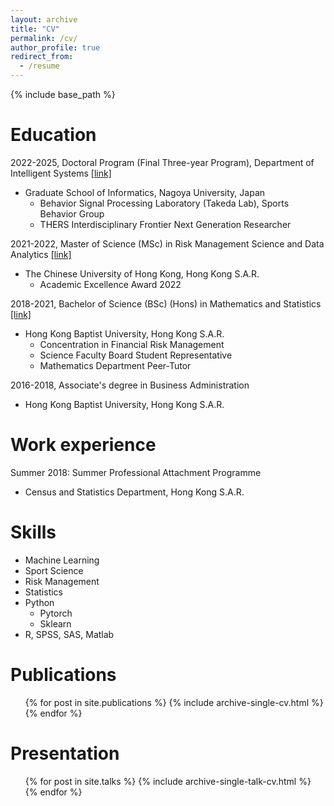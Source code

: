 ```yaml
---
layout: archive
title: "CV"
permalink: /cv/
author_profile: true
redirect_from:
  - /resume
---
```


{% include base_path %}

Education
======

2022-2025, Doctoral Program (Final Three-year Program), Department of Intelligent Systems [[link]](https://www.i.nagoya-u.ac.jp/en/gs/is/#)
* Graduate School of Informatics, Nagoya University, Japan
  * Behavior Signal Processing Laboratory (Takeda Lab), Sports Behavior Group
  * THERS Interdisciplinary Frontier Next Generation Researcher
  
2021-2022, Master of Science (MSc) in Risk Management Science and Data Analytics [[link]](https://www.i.nagoya-u.ac.jp/en/gs/is/#)
* The Chinese University of Hong Kong, Hong Kong S.A.R.
  * Academic Excellence Award 2022
  
2018-2021, Bachelor of Science (BSc) (Hons) in Mathematics and Statistics [[link]](https://www.math.hkbu.edu.hk/index.html)
* Hong Kong Baptist University, Hong Kong S.A.R.
  * Concentration in Financial Risk Management 
  * Science Faculty Board Student Representative 
  * Mathematics Department Peer-Tutor 
  
2016-2018, Associate's degree in Business Administration
* Hong Kong Baptist University, Hong Kong S.A.R.


Work experience
======
Summer 2018: Summer Professional Attachment Programme
* Census and Statistics Department, Hong Kong S.A.R.
  
Skills
======
* Machine Learning 
* Sport Science
* Risk Management
* Statistics
* Python
  * Pytorch
  * Sklearn
* R, SPSS, SAS, Matlab

Publications
======
  <ul>{% for post in site.publications %}
    {% include archive-single-cv.html %}
  {% endfor %}</ul>
  
Presentation
======
  <ul>{% for post in site.talks %}
    {% include archive-single-talk-cv.html %}
  {% endfor %}</ul>
  
<!-- Teaching
======
  <ul>{% for post in site.teaching %}
    {% include archive-single-cv.html %}
  {% endfor %}</ul> -->
  
<!-- Service and leadership
======
* Currently signed in to 43 different slack teams -->
